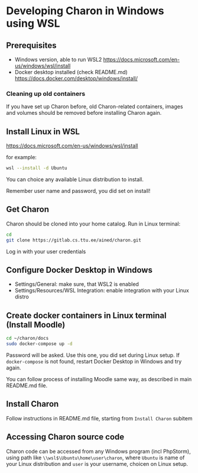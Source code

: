 # Developing Charon in Windows using WSL

## Prerequisites

- Windows version, able to run WSL2
https://docs.microsoft.com/en-us/windows/wsl/install
- Docker desktop installed (check README.md)
https://docs.docker.com/desktop/windows/install/

### Cleaning up old containers

If you have set up Charon before, old Charon-related containers, images and volumes should be removed before installing Charon again.


## Install Linux in WSL

https://docs.microsoft.com/en-us/windows/wsl/install

for example:

```bash
wsl --install -d Ubuntu
```
You can choice any available Linux distribution to install.

Remember user name and password, you did set on install!


## Get Charon

Charon should be cloned into your home catalog. Run in Linux terminal:

```bash
cd
git clone https://gitlab.cs.ttu.ee/ained/charon.git
```
Log in with your user credentials


## Configure Docker Desktop in Windows

- Settings/General: make sure, that WSL2 is enabled
- Settings/Resources/WSL Integration: enable integration with your Linux distro


## Create docker containers in Linux terminal (Install Moodle)

```bash
cd ~/charon/docs
sudo docker-compose up -d
```
Password will be asked. Use this one, you did set during Linux setup.
If `docker-compose` is not found, restart Docker Desktop in Windows and try again.

You can follow process of installing Moodle same way, as described in main README.md file.


## Install Charon

Follow instructions in README.md file, starting from `Install Charon` subitem


## Accessing Charon source code

Charon code can be accessed from any Windows program (incl PhpStorm), 
using path like `\\wsl$\Ubuntu\home\user\charon`, 
where `Ubuntu` is name of your Linux distribution and `user` is your username, choicen on Linux setup.

